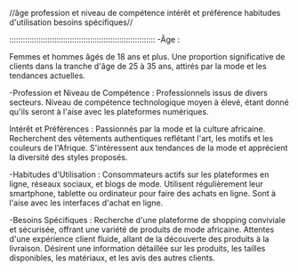 //âge
profession et niveau de compétence
intérêt et préférence
habitudes d'utilisation
besoins spécifiques//


:::::::::::::::::::::::::::::::::::::::::::::::::::::::::::::::::
-Âge :

Femmes et hommes âgés de 18 ans et plus.
Une proportion significative de clients dans la tranche d'âge de 25 à 35 ans, attirés par la mode 
et les tendances actuelles.

-Profession et Niveau de Compétence :
Professionnels issus de divers secteurs.
Niveau de compétence technologique moyen à élevé, étant donné qu'ils seront à l'aise avec les plateformes numériques.

Intérêt et Préférences :
Passionnés par la mode et la culture africaine.
Recherchent des vêtements authentiques reflétant l'art, les motifs et les couleurs de l'Afrique.
S'intéressent aux tendances de la mode et apprécient la diversité des styles proposés.

-Habitudes d'Utilisation :
Consommateurs actifs sur les plateformes en ligne, réseaux sociaux, et blogs de mode.
Utilisent régulièrement leur smartphone, tablette ou ordinateur pour faire des achats en ligne.
Sont à l'aise avec les interfaces d'achat en ligne.

-Besoins Spécifiques :
Recherche d'une plateforme de shopping conviviale et sécurisée, offrant une variété de produits de mode africaine.
Attentes d'une expérience client fluide, allant de la découverte des produits à la livraison.
Désirent une information détaillée sur les produits, les tailles disponibles, les matériaux, et les avis des autres clients.
